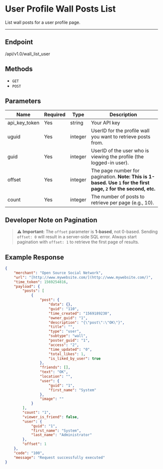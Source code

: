 # User Profile Wall Posts List

List wall posts for a user profile page.

---

## Endpoint

/api/v1.0/wall_list_user


## Methods

- `GET`
- `POST`

## Parameters

| Name          | Required | Type    | Description                                                                                                   |
|---------------|----------|---------|---------------------------------------------------------------------------------------------------------------|
| api_key_token | Yes      | string  | Your API key                                                                                                  |
| uguid         | Yes      | integer | UserID for the profile wall you want to retrieve posts from.                                                    |
| guid          | Yes      | integer | UserID of the user who is viewing the profile (the logged-in user).                                           |
| offset        | Yes      | integer | The page number for pagination. **Note: This is 1-based. Use `1` for the first page, `2` for the second, etc.** |
| count         | Yes      | integer | The number of posts to retrieve per page (e.g., 10).                                                          |

## Developer Note on Pagination

>⚠️ **Important:** The `offset` parameter is **1-based**, not 0-based. Sending `offset: 0` will result in a server-side SQL error. Always start pagination with `offset: 1` to retrieve the first page of results.

## Example Response

```json
{
    "merchant": "Open Source Social Network",
    "url": "[http://www.mywebsite.com/](http://www.mywebsite.com/)",
    "time_token": 1569254816,
    "payload": {
        "posts": [
            {
                "post": {
                    "data": {},
                    "guid": "110",
                    "time_created": "1569189230",
                    "owner_guid": "1",
                    "description": "{\"post\":\"OK\"}",
                    "title": "",
                    "type": "user",
                    "subtype": "wall",
                    "poster_guid": "1",
                    "access": "2",
                    "time_updated": "0",
                    "total_likes": 1,
                    "is_liked_by_user": true
                },
                "friends": [],
                "text": "OK",
                "location": "",
                "user": {
                    "guid": "1",
                    "first_name": "System"
                },
                "image": ""
            }
        ],
        "count": "1",
        "viewer_is_friend": false,
        "user": {
            "guid": "1",
            "first_name": "System",
            "last_name": "Administrator"
        },
        "offset": 1
    },
    "code": "100",
    "message": "Request successfully executed"
}
